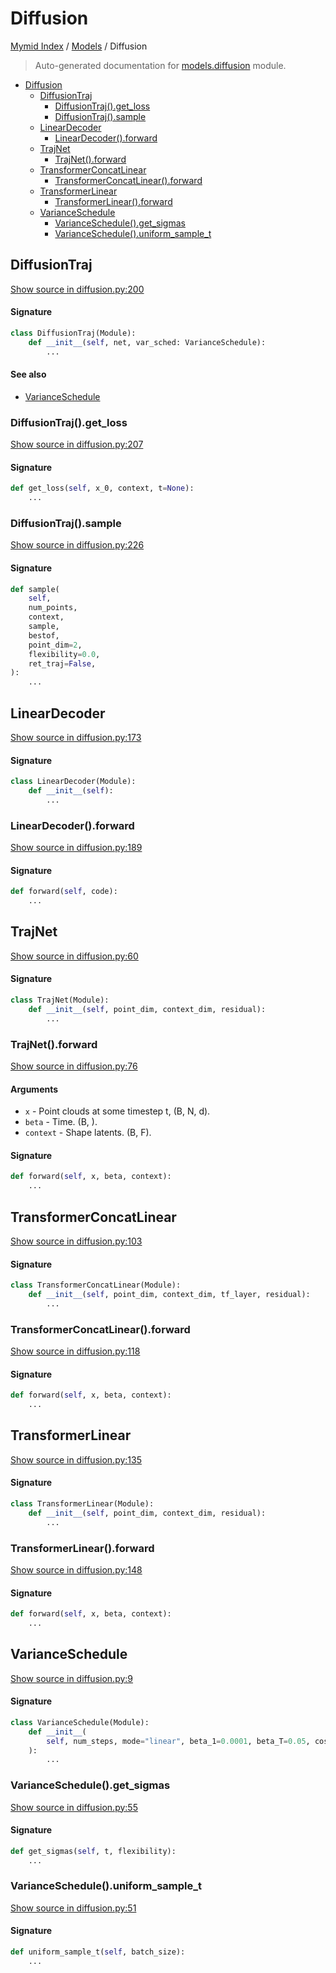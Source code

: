 # Diffusion

[Mymid Index](../README.md#mymid-index) /
[Models](./index.md#models) /
Diffusion

> Auto-generated documentation for [models.diffusion](https://github.com/enricobu96/myMID/blob/main/models/diffusion.py) module.

- [Diffusion](#diffusion)
  - [DiffusionTraj](#diffusiontraj)
    - [DiffusionTraj().get_loss](#diffusiontraj()get_loss)
    - [DiffusionTraj().sample](#diffusiontraj()sample)
  - [LinearDecoder](#lineardecoder)
    - [LinearDecoder().forward](#lineardecoder()forward)
  - [TrajNet](#trajnet)
    - [TrajNet().forward](#trajnet()forward)
  - [TransformerConcatLinear](#transformerconcatlinear)
    - [TransformerConcatLinear().forward](#transformerconcatlinear()forward)
  - [TransformerLinear](#transformerlinear)
    - [TransformerLinear().forward](#transformerlinear()forward)
  - [VarianceSchedule](#varianceschedule)
    - [VarianceSchedule().get_sigmas](#varianceschedule()get_sigmas)
    - [VarianceSchedule().uniform_sample_t](#varianceschedule()uniform_sample_t)

## DiffusionTraj

[Show source in diffusion.py:200](https://github.com/enricobu96/myMID/blob/main/models/diffusion.py#L200)

#### Signature

```python
class DiffusionTraj(Module):
    def __init__(self, net, var_sched: VarianceSchedule):
        ...
```

#### See also

- [VarianceSchedule](#varianceschedule)

### DiffusionTraj().get_loss

[Show source in diffusion.py:207](https://github.com/enricobu96/myMID/blob/main/models/diffusion.py#L207)

#### Signature

```python
def get_loss(self, x_0, context, t=None):
    ...
```

### DiffusionTraj().sample

[Show source in diffusion.py:226](https://github.com/enricobu96/myMID/blob/main/models/diffusion.py#L226)

#### Signature

```python
def sample(
    self,
    num_points,
    context,
    sample,
    bestof,
    point_dim=2,
    flexibility=0.0,
    ret_traj=False,
):
    ...
```



## LinearDecoder

[Show source in diffusion.py:173](https://github.com/enricobu96/myMID/blob/main/models/diffusion.py#L173)

#### Signature

```python
class LinearDecoder(Module):
    def __init__(self):
        ...
```

### LinearDecoder().forward

[Show source in diffusion.py:189](https://github.com/enricobu96/myMID/blob/main/models/diffusion.py#L189)

#### Signature

```python
def forward(self, code):
    ...
```



## TrajNet

[Show source in diffusion.py:60](https://github.com/enricobu96/myMID/blob/main/models/diffusion.py#L60)

#### Signature

```python
class TrajNet(Module):
    def __init__(self, point_dim, context_dim, residual):
        ...
```

### TrajNet().forward

[Show source in diffusion.py:76](https://github.com/enricobu96/myMID/blob/main/models/diffusion.py#L76)

#### Arguments

- `x` - Point clouds at some timestep t, (B, N, d).
- `beta` - Time. (B, ).
- `context` - Shape latents. (B, F).

#### Signature

```python
def forward(self, x, beta, context):
    ...
```



## TransformerConcatLinear

[Show source in diffusion.py:103](https://github.com/enricobu96/myMID/blob/main/models/diffusion.py#L103)

#### Signature

```python
class TransformerConcatLinear(Module):
    def __init__(self, point_dim, context_dim, tf_layer, residual):
        ...
```

### TransformerConcatLinear().forward

[Show source in diffusion.py:118](https://github.com/enricobu96/myMID/blob/main/models/diffusion.py#L118)

#### Signature

```python
def forward(self, x, beta, context):
    ...
```



## TransformerLinear

[Show source in diffusion.py:135](https://github.com/enricobu96/myMID/blob/main/models/diffusion.py#L135)

#### Signature

```python
class TransformerLinear(Module):
    def __init__(self, point_dim, context_dim, residual):
        ...
```

### TransformerLinear().forward

[Show source in diffusion.py:148](https://github.com/enricobu96/myMID/blob/main/models/diffusion.py#L148)

#### Signature

```python
def forward(self, x, beta, context):
    ...
```



## VarianceSchedule

[Show source in diffusion.py:9](https://github.com/enricobu96/myMID/blob/main/models/diffusion.py#L9)

#### Signature

```python
class VarianceSchedule(Module):
    def __init__(
        self, num_steps, mode="linear", beta_1=0.0001, beta_T=0.05, cosine_s=0.008
    ):
        ...
```

### VarianceSchedule().get_sigmas

[Show source in diffusion.py:55](https://github.com/enricobu96/myMID/blob/main/models/diffusion.py#L55)

#### Signature

```python
def get_sigmas(self, t, flexibility):
    ...
```

### VarianceSchedule().uniform_sample_t

[Show source in diffusion.py:51](https://github.com/enricobu96/myMID/blob/main/models/diffusion.py#L51)

#### Signature

```python
def uniform_sample_t(self, batch_size):
    ...
```


